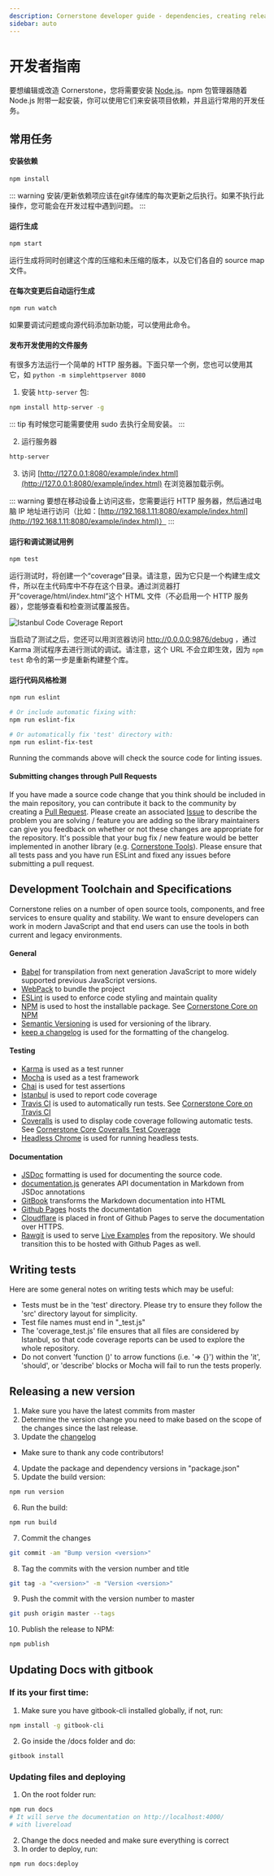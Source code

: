 ```yaml
---
description: Cornerstone developer guide - dependencies, creating releases
sidebar: auto
---
```


# 开发者指南
要想编辑或改造 Cornerstone，您将需要安装 [Node.js](http://nodejs.org)。npm 包管理器随着 Node.js 附带一起安装，你可以使用它们来安装项目依赖，并且运行常用的开发任务。

## 常用任务
#### 安装依赖
  ``` bash
  npm install
  ```
::: warning
安装/更新依赖项应该在git存储库的每次更新之后执行。如果不执行此操作，您可能会在开发过程中遇到问题。
:::

#### 运行生成
  ``` bash
  npm start
  ```
运行生成将同时创建这个库的压缩和未压缩的版本，以及它们各自的 source map 文件。

#### 在每次变更后自动运行生成
  ``` bash
  npm run watch
  ```
如果要调试问题或向源代码添加新功能，可以使用此命令。

#### 发布开发使用的文件服务
有很多方法运行一个简单的 HTTP 服务器。下面只举一个例，您也可以使用其它，如 `python -m simplehttpserver 8080`
  1. 安装 `http-server` 包:
  ``` bash
  npm install http-server -g
  ```

  ::: tip
  有时候您可能需要使用 sudo 去执行全局安装。
  :::

  2. 运行服务器
  ``` bash
  http-server
  ```
  3. 访问 [http://127.0.0.1:8080/example/index.html](http://127.0.0.1:8080/example/index.html) 在浏览器加载示例。

::: warning
要想在移动设备上访问这些，您需要运行 HTTP 服务器，然后通过电脑 IP 地址进行访问（比如：[http://192.168.1.11:8080/example/index.html](http://192.168.1.11:8080/example/index.html)）
:::

#### 运行和调试测试用例
``` bash
npm test
```
运行测试时，将创建一个“coverage”目录。请注意，因为它只是一个构建生成文件，所以在主代码库中不存在这个目录。通过浏览器打开“coverage/html/index.html”这个 HTML 文件（不必启用一个 HTTP 服务器），您能够查看和检查测试覆盖报告。

![Istanbul Code Coverage Report]($withBase/assets/img/istanbul-code-coverage.png)

当启动了测试之后，您还可以用浏览器访问 http://0.0.0.0:9876/debug ，通过 Karma 测试程序去进行测试的调试。请注意，这个 URL 不会立即生效，因为 `npm test` 命令的第一步是重新构建整个库。

#### 运行代码风格检测
``` bash
npm run eslint

# Or include automatic fixing with:
npm run eslint-fix

# Or automatically fix 'test' directory with:
npm run eslint-fix-test
```

Running the commands above will check the source code for linting issues.

#### Submitting changes through Pull Requests
If you have made a source code change that you think should be included in the main repository, you can contribute it back to the community by creating a [Pull Request](https://github.com/cornerstonejs/cornerstone/pulls). Please create an associated [Issue](https://github.com/cornerstonejs/cornerstone/issues) to describe the problem you are solving / feature you are adding so the library maintainers can give you feedback on whether or not these changes are appropriate for the repository. It's possible that your bug fix / new feature would be better implemented in another library (e.g. [Cornerstone Tools](https://github.com/chafey/cornerstoneTools/)). Please ensure that all tests pass and you have run ESLint and fixed any issues before submitting a pull request.

## Development Toolchain and Specifications
Cornerstone relies on a number of open source tools, components, and free services to ensure quality and stability. We want to ensure developers can work in modern JavaScript and that end users can use the tools in both current and legacy environments.

#### General
* [Babel](https://babeljs.io/) for transpilation from next generation JavaScript to more widely supported previous JavaScript versions.
* [WebPack](https://webpack.js.org/) to bundle the project
* [ESLint](https://eslint.org/) is used to enforce code styling and maintain quality
* [NPM](https://www.npmjs.com/) is used to host the installable package. See [Cornerstone Core on NPM](https://www.npmjs.com/package/cornerstone-core)
* [Semantic Versioning](https://semver.org/) is used for versioning of the library.
* [keep a changelog](https://keepachangelog.com) is used for the formatting of the changelog.

#### Testing
* [Karma](https://karma-runner.github.io/) is used as a test runner
* [Mocha](https://mochajs.org/) is used as a test framework
* [Chai](https://chaijs.com) is used for test assertions
* [Istanbul](https://istanbul.js.org/) is used to report code coverage
* [Travis CI](https://travis-ci.org/) is used to automatically run tests. See [Cornerstone Core on Travis CI](https://travis-ci.org/cornerstonejs/cornerstone)
* [Coveralls](https://coveralls.io/) is used to display code coverage following automatic tests. See [Cornerstone Core Coveralls Test Coverage](https://coveralls.io/github/cornerstonejs/cornerstone?branch=master)
* [Headless Chrome](https://github.com/GoogleChrome/puppeteer) is used for running headless tests.

#### Documentation
* [JSDoc](https://usejsdoc.org) formatting is used for documenting the source code.
* [documentation.js](https://documentation.js.org/) generates API documentation in Markdown from JSDoc annotations
* [GitBook](https://www.gitbook.com) transforms the Markdown documentation into HTML
* [Github Pages](https://pages.github.com/) hosts the documentation
* [Cloudflare](https://www.cloudflare.com/) is placed in front of Github Pages to serve the documentation over HTTPS.
* [Rawgit](https://rawgit.com/) is used to serve [Live Examples](https://rawgit.com/cornerstonejs/cornerstone/master/example/index.html) from the repository. We should transition this to be hosted with Github Pages as well.

## Writing tests
Here are some general notes on writing tests which may be useful:
* Tests must be in the 'test' directory. Please try to ensure they follow the 'src' directory layout for simplicity.
* Test file names must end in "\_test.js"
* The 'coverage_test.js' file ensures that all files are considered by Istanbul, so that code coverage reports can be used to explore the whole repository.
* Do not convert 'function ()' to arrow functions (i.e. '=> {}') within the 'it', 'should', or 'describe' blocks or Mocha will fail to run the tests properly.

## Releasing a new version
1. Make sure you have the latest commits from master
2. Determine the version change you need to make based on the scope of the changes since the last release.
3. Update the [changelog](https://github.com/cornerstonejs/cornerstone/blob/master/changelog.md)
  * Make sure to thank any code contributors!
4. Update the package and dependency versions in "package.json"
5. Update the build version:
  ``` bash
  npm run version
  ```
6. Run the build:
  ``` bash
  npm run build
  ```
7. Commit the changes
  ``` bash
  git commit -am "Bump version <version>"
  ```
8. Tag the commits with the version number and title
  ``` bash
  git tag -a "<version>" -m "Version <version>"
  ```
9. Push the commit with the version number to master
  ``` bash
  git push origin master --tags
  ```
10. Publish the release to NPM:
  ``` bash
  npm publish
  ```

## Updating Docs with gitbook
### If its your first time:
1. Make sure you have gitbook-cli installed globally, if not, run:
```bash
npm install -g gitbook-cli
```
2. Go inside the /docs folder and do:
``` bash
gitbook install
```

### Updating files and deploying
1. On the root folder run:
```bash
npm run docs
# It will serve the documentation on http://localhost:4000/
# with livereload 
```
2. Change the docs needed and make sure everything is correct
3. In order to deploy, run: 
```bash
npm run docs:deploy
```